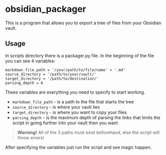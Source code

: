 # obsidian_packager

This is a program that allows you to export a tree of files from your Obsidian vault. 

## Usage

In scripts directory there is a packager.py file. In the beginning of the file you can see 4 variables:

```
markdown_file_path = '/your/path/to/file/name' + '.md'
source_directory = '/path/to/your/vault/'
target_directory = '/path/to/destination/'
parsing_depth = 6
```

Thees variables are everything you need to specify to start working.

- `markdown_file_path` - is a path to the file that starts the tree
- `source_directory` - is where your vault lies
- `target_directory` - is where you want to copy your files
- `parsing_depth` - is the maximum depth of parsing the links that limits the script in going further into your vault then you want

> **Warning!** All of the 3 paths must exist beforehand, else the script will throw errors!

After specifying the variables just run the script and see magic happen.